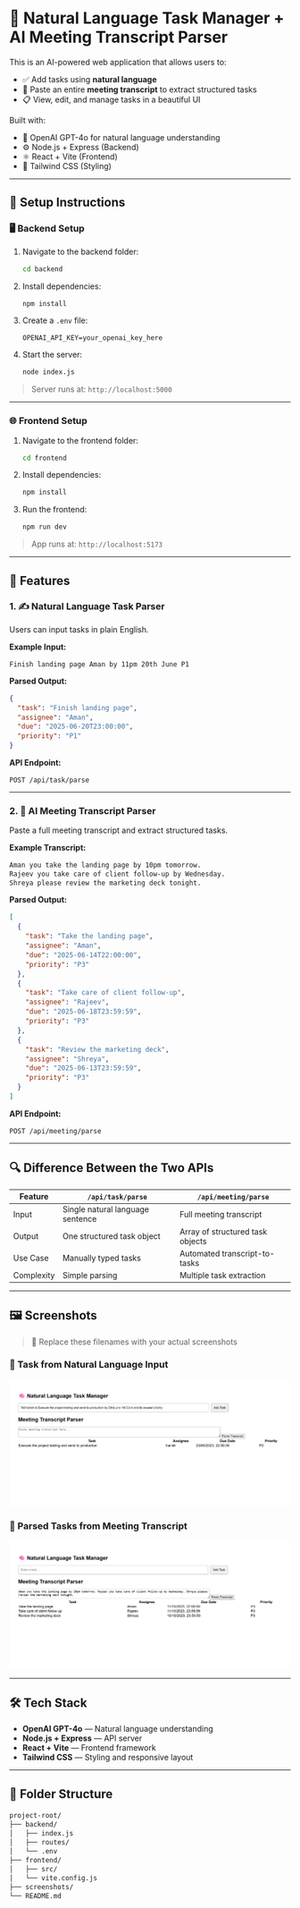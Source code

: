 # 🧠 Natural Language Task Manager + AI Meeting Transcript Parser

This is an AI-powered web application that allows users to:

- ✅ Add tasks using **natural language**
- 📝 Paste an entire **meeting transcript** to extract structured tasks
- 📋 View, edit, and manage tasks in a beautiful UI

Built with:
- 💬 OpenAI GPT-4o for natural language understanding
- ⚙️ Node.js + Express (Backend)
- ⚛️ React + Vite (Frontend)
- 🎨 Tailwind CSS (Styling)

---

## 🔧 Setup Instructions

### 🖥 Backend Setup

1. Navigate to the backend folder:
   ```bash
   cd backend
   ```

2. Install dependencies:
   ```bash
   npm install
   ```

3. Create a `.env` file:
   ```
   OPENAI_API_KEY=your_openai_key_here
   ```

4. Start the server:
   ```bash
   node index.js
   ```

> Server runs at: `http://localhost:5000`

---

### 🌐 Frontend Setup

1. Navigate to the frontend folder:
   ```bash
   cd frontend
   ```

2. Install dependencies:
   ```bash
   npm install
   ```

3. Run the frontend:
   ```bash
   npm run dev
   ```

> App runs at: `http://localhost:5173`

---

## 🚀 Features

### 1. ✍️ Natural Language Task Parser

Users can input tasks in plain English.

**Example Input:**
```
Finish landing page Aman by 11pm 20th June P1
```

**Parsed Output:**
```json
{
  "task": "Finish landing page",
  "assignee": "Aman",
  "due": "2025-06-20T23:00:00",
  "priority": "P1"
}
```

**API Endpoint:**
```
POST /api/task/parse
```

---

### 2. 🧾 AI Meeting Transcript Parser

Paste a full meeting transcript and extract structured tasks.

**Example Transcript:**
```
Aman you take the landing page by 10pm tomorrow.
Rajeev you take care of client follow-up by Wednesday.
Shreya please review the marketing deck tonight.
```

**Parsed Output:**
```json
[
  {
    "task": "Take the landing page",
    "assignee": "Aman",
    "due": "2025-06-14T22:00:00",
    "priority": "P3"
  },
  {
    "task": "Take care of client follow-up",
    "assignee": "Rajeev",
    "due": "2025-06-18T23:59:59",
    "priority": "P3"
  },
  {
    "task": "Review the marketing deck",
    "assignee": "Shreya",
    "due": "2025-06-13T23:59:59",
    "priority": "P3"
  }
]
```

**API Endpoint:**
```
POST /api/meeting/parse
```

---

## 🔍 Difference Between the Two APIs

| Feature       | `/api/task/parse`                | `/api/meeting/parse`                 |
|---------------|----------------------------------|--------------------------------------|
| Input         | Single natural language sentence | Full meeting transcript              |
| Output        | One structured task object       | Array of structured task objects     |
| Use Case      | Manually typed tasks             | Automated transcript-to-tasks        |
| Complexity    | Simple parsing                   | Multiple task extraction             |

---

## 🖼 Screenshots

> 📌 Replace these filenames with your actual screenshots

### 🔹 Task from Natural Language Input
![Task Input](./screenshots/task-input.png)

### 🔹 Parsed Tasks from Meeting Transcript
![Transcript Output](./screenshots/transcript-output.png)

---

## 🛠 Tech Stack

- **OpenAI GPT-4o** — Natural language understanding
- **Node.js + Express** — API server
- **React + Vite** — Frontend framework
- **Tailwind CSS** — Styling and responsive layout

---

## 📁 Folder Structure

```
project-root/
├── backend/
│   ├── index.js
│   ├── routes/
│   └── .env
├── frontend/
│   ├── src/
│   └── vite.config.js
├── screenshots/
└── README.md
```
